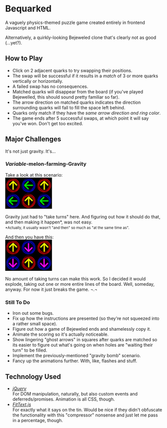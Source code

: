 ﻿# Bequarked
A vaguely physics-themed puzzle game created entirely in frontend Javascript and HTML.

Alternatively, a quirkly-looking Bejeweled clone that's clearly not as good (...yet?).

## How to Play

+ Click on 2 adjacent quarks to try swapping their positions.
+ The swap will be successful if it results in a *match* of 3 or more quarks vertically or horizontally.
+ A failed swap has no consequences.
+ Matched quarks will disappear from the board (if you've played Bejewelled, this should sound pretty familiar so far).
+ The arrow direction on matched quarks indicates the direction surrounding quarks will fall to fill the space left behind.
+ Quarks only match if they have the *same arrow direction and ring color*.
+ The game ends after 5 successful swaps, at which point it will say you've won. Don't get too excited.

## Major Challenges

It's not just gravity.  It's...

### *Variable*-melon-farming-Gravity

Take a look at this scenario:  
![Quite a pickle.](readme/annoying.jpg)  

Gravity just had to "take turns" here. And figuring out how it should do that, and then making it happen*, was not easy.  
<small>*Actually, it usually wasn't "and then" so much as "at the same time as".</small>  

And then you have this:  
![Oh fuck.](readme/impossible.jpg)  

No amount of taking turns can make this work. So I decided it would explode, taking out one or more entire lines of the board. Well, someday, anyway. For now it just breaks the game. ¬.¬  

### Still To Do

+ Iron out some bugs.
+ Fix up how the instructions are presented (so they're not squeezed into a rather small space).
+ Figure out how a game of Bejeweled ends and shamelessly copy it.
+ Animate the scoring so it's actually noticeable.
+ Show lingering "ghost arrows" in squares after quarks are matched so its easier to figure out what's going on when holes are "waiting their turn" to be filled.
+ Implement the previously-mentioned "gravity bomb" scenario.
+ Fancy up the animations further. With, like, flashes and stuff.

## Technology Used

+ *[jQuery](http://jquery.com/ "write less, do more.")*  
  For DOM manipulation, naturally, but also custom events and deferreds/promises. Animation is all CSS, though.
+ *[FitText.js](http://fittextjs.com/ "A jQuery plugin for inflating web type")*  
  For exactly what it says on the tin. Would be nice if they didn't obfuscate the functionality with this "compressor" nonsense and just let me pass in a percentage, though.
